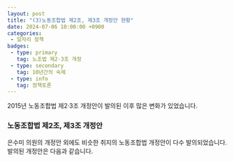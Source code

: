```yaml
---
layout: post
title: "(3)노동조합법 제2조, 제3조 개정안 현황"
date: 2024-07-06 10:00:00 +0900
categories: 
 - 일자리 정책
badges:
 - type: primary
   tag: 노조법 제2·3조 개정
 - type: secondary
   tag: 10년간의 숙제
 - type: info
   tag: 정책토론
---
```


2015년 노동조합법 제2·3조 개정안이 발의된 이후 많은 변화가 있었습니다.

<!--more-->

### **노동조합법 제2조, 제3조 개정안**

은수미 의원의 개정안 외에도 비슷한 취지의 노동조합법 개정안이 다수 발의되었습니다.
발의된 개정안은 다음과 같습니다.

